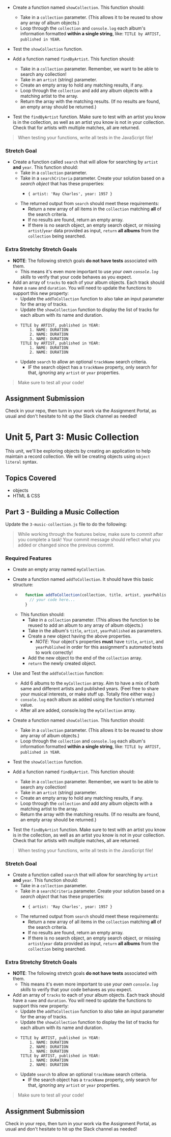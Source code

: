 <!-- # Unit 5, Part 3: Music Collection

This unit, we'll be exploring objects by creating an application to help maintain a record collection. We will be creating objects using `object literal` syntax.

## Topics Covered

- objects
- HTML & CSS

## Part 3 - Building a Music Collection

Update the `3-music-collection.js` file to do the following:

> While working through the features below, make sure to commit after you complete a task! Your commit message should reflect what you added or changed since the previous commit.

### Required Features

- Create an empty array named `myCollection`.

- Create a function named `addToCollection`. It should have this basic structure:
  - ```js
      function addToCollection(collection, title, artist, yearPublished) {
        // your code here...
      }
    ``` -->
  <!-- - This function should:
    - Take in a `collection` parameter. (This allows the function to be reused to add an album to any array of album objects.)
    - Take in the album's `title`, `artist`, `yearPublished` as parameters.
    - Create a new object having the above properties.
      - *NOTE*: Your object's properties **must** have `title`, `artist`, and `yearPublished` in order for this assignment's automated tests to work correctly!
    - Add the new object to the end of the `collection` array.
    - `return` the newly created object. -->

<!-- - Use and Test the `addToCollection` function:
  - Add 6 albums to the `myCollection` array. Aim to have a mix of both same and different artists and published years. (Feel free to share your musical interests, or make stuff up. Totally fine either way.)
  - `console.log` each album as added using the function's returned value.
  - After all are added, console.log the `myCollection` array. -->

- Create a function named `showCollection`. This function should:
  - Take in a `collection` parameter. (This allows it to be reused to show any array of album objects.)
  - Loop through the `collection` and `console.log` each album's information formatted **within a single string**, like: `TITLE by ARTIST, published in YEAR`.

- Test the `showCollection` function.

- Add a function named `findByArtist`. This function should:
  - Take in a `collection` parameter. Remember, we want to be able to search any collection!
  - Take in an `artist` (string) parameter.
  - Create an empty array to hold any matching results, if any.
  - Loop through the `collection` and add any album objects with a matching artist to the array.
  - Return the array with the matching results. (If no results are found, an empty array should be returned.)

- Test the `findByArtist` function. Make sure to test with an artist you know is in the collection, as well as an artist you know is not in your collection. Check that for artists with multiple matches, all are returned.

> When testing your functions, write all tests in the JavaScript file!


### Stretch Goal

- Create a function called `search` that will allow for searching by `artist` **and** `year`. This function should:
  - Take in a `collection` parameter.
  - Take in a `searchCriteria` parameter. Create your solution based on a *search object* that has these properties:
    - ```
      { artist: 'Ray Charles', year: 1957 }
      ```
  - The returned output from `search` should meet these requirements:
    - Return a new array of all items in the `collection` matching **all** of the search criteria.
    - If no results are found, return an empty array.
    - If there is no search object, an empty search object, or missing `artist`/`year` data provided as input, `return` **all albums** from the `collection` being searched.

### Extra Stretchy Stretch Goals

- **NOTE**: The following stretch goals **do not have tests** associated with them.
  - This means it's even more important to use *your own `console.log` skills* to verify that your code behaves as you expect.
- Add an array of `tracks` to each of your album objects. Each track should have a `name` and `duration`. You will need to update the functions to support this new property:
  - Update the `addToCollection` function to also take an input parameter for the array of tracks.
  - Update the `showCollection` function to display the list of tracks for each album with its name and duration.
  - ```
    TITLE by ARTIST, published in YEAR:
        1. NAME: DURATION
        2. NAME: DURATION
        3. NAME: DURATION
    TITLE by ARTIST, published in YEAR:
        1. NAME: DURATION
        2. NAME: DURATION
    ```
  - Update `search` to allow an optional `trackName` search criteria. 
    - IF the search object has a `trackName` property, only search for that, *ignoring* any `artist` or `year` properties.

> Make sure to test all your code!



## Assignment Submission
Check in your repo, then turn in your work via the Assignment Portal, as usual and don't hesitate to hit up the Slack channel as needed!




















# Unit 5, Part 3: Music Collection

This unit, we'll be exploring objects by creating an application to help maintain a record collection. We will be creating objects using `object literal` syntax.

## Topics Covered

- objects
- HTML & CSS

## Part 3 - Building a Music Collection

Update the `3-music-collection.js` file to do the following:

> While working through the features below, make sure to commit after you complete a task! Your commit message should reflect what you added or changed since the previous commit.

### Required Features

- Create an empty array named `myCollection`.

- Create a function named `addToCollection`. It should have this basic structure:
  - ```js
      function addToCollection(collection, title, artist, yearPublished) {
        // your code here...
      }
    ```
  - This function should:
    - Take in a `collection` parameter. (This allows the function to be reused to add an album to any array of album objects.)
    - Take in the album's `title`, `artist`, `yearPublished` as parameters.
    - Create a new object having the above properties.
      - *NOTE*: Your object's properties **must** have `title`, `artist`, and `yearPublished` in order for this assignment's automated tests to work correctly!
    - Add the new object to the end of the `collection` array.
    - `return` the newly created object.

- Use and Test the `addToCollection` function:
  - Add 6 albums to the `myCollection` array. Aim to have a mix of both same and different artists and published years. (Feel free to share your musical interests, or make stuff up. Totally fine either way.)
  - `console.log` each album as added using the function's returned value.
  - After all are added, console.log the `myCollection` array.

- Create a function named `showCollection`. This function should:
  - Take in a `collection` parameter. (This allows it to be reused to show any array of album objects.)
  - Loop through the `collection` and `console.log` each album's information formatted **within a single string**, like: `TITLE by ARTIST, published in YEAR`.

- Test the `showCollection` function.

- Add a function named `findByArtist`. This function should:
  - Take in a `collection` parameter. Remember, we want to be able to search any collection!
  - Take in an `artist` (string) parameter.
  - Create an empty array to hold any matching results, if any.
  - Loop through the `collection` and add any album objects with a matching artist to the array.
  - Return the array with the matching results. (If no results are found, an empty array should be returned.)

- Test the `findByArtist` function. Make sure to test with an artist you know is in the collection, as well as an artist you know is not in your collection. Check that for artists with multiple matches, all are returned.

> When testing your functions, write all tests in the JavaScript file!


### Stretch Goal

- Create a function called `search` that will allow for searching by `artist` **and** `year`. This function should:
  - Take in a `collection` parameter.
  - Take in a `searchCriteria` parameter. Create your solution based on a *search object* that has these properties:
    - ```
      { artist: 'Ray Charles', year: 1957 }
      ```
  - The returned output from `search` should meet these requirements:
    - Return a new array of all items in the `collection` matching **all** of the search criteria.
    - If no results are found, return an empty array.
    - If there is no search object, an empty search object, or missing `artist`/`year` data provided as input, `return` **all albums** from the `collection` being searched.

### Extra Stretchy Stretch Goals

- **NOTE**: The following stretch goals **do not have tests** associated with them.
  - This means it's even more important to use *your own `console.log` skills* to verify that your code behaves as you expect.
- Add an array of `tracks` to each of your album objects. Each track should have a `name` and `duration`. You will need to update the functions to support this new property:
  - Update the `addToCollection` function to also take an input parameter for the array of tracks.
  - Update the `showCollection` function to display the list of tracks for each album with its name and duration.
  - ```
    TITLE by ARTIST, published in YEAR:
        1. NAME: DURATION
        2. NAME: DURATION
        3. NAME: DURATION
    TITLE by ARTIST, published in YEAR:
        1. NAME: DURATION
        2. NAME: DURATION
    ```
  - Update `search` to allow an optional `trackName` search criteria. 
    - IF the search object has a `trackName` property, only search for that, *ignoring* any `artist` or `year` properties.

> Make sure to test all your code!



## Assignment Submission
Check in your repo, then turn in your work via the Assignment Portal, as usual and don't hesitate to hit up the Slack channel as needed!
